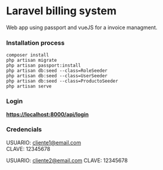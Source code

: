 # Laravel billing system
Web app using passport and vueJS for a invoice managment.
### Installation process

```
composer install
php artisan migrate
php artisan passport:install
php artisan db:seed --class=RoleSeeder
php artisan db:seed --class=UserSeeder
php artisan db:seed --class=ProductoSeeder
php artisan serve
```
### Login
**[https://localhost:8000/api/login](https://localhost:8000/api/login)**
### Credencials
USUARIO:  [cliente1@email.com](mailto:cliente1@email.com)  
CLAVE: 12345678

USUARIO:  [cliente2@email.com](mailto:cliente2@email.com)
CLAVE: 12345678